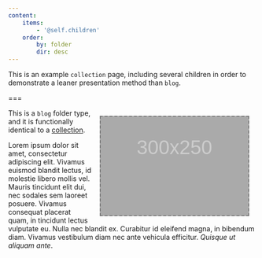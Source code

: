 ```yaml
---
content:
    items:
        - '@self.children'
    order:
        by: folder
        dir: desc
---
```


This is an example `collection` page, including several children in order to demonstrate a leaner presentation method than `blog`.

===

<div style="float:right; margin:1em; width:300px; height:200px; background:#AAA; border:2px dashed #777">
  <center><p style="font-size:30pt; color:#CCC; font-family:sans-serif">300x250</p></center>
</div>

This is a `blog` folder type, and it is functionally identical to a [collection](../collection).

Lorem ipsum dolor sit amet, consectetur adipiscing elit. Vivamus euismod blandit lectus, id molestie libero mollis vel. Mauris tincidunt elit dui, nec sodales sem laoreet posuere. Vivamus consequat placerat quam, in tincidunt lectus vulputate eu. Nulla nec blandit ex. Curabitur id eleifend magna, in bibendum diam. Vivamus vestibulum diam nec ante vehicula efficitur. *Quisque ut aliquam ante*.